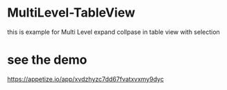 # MultiLevel-TableView

this is example for Multi Level expand collpase in table view with selection 

# see the demo
  https://appetize.io/app/xvdzhyzc7dd67fvatxvxmy9dyc

